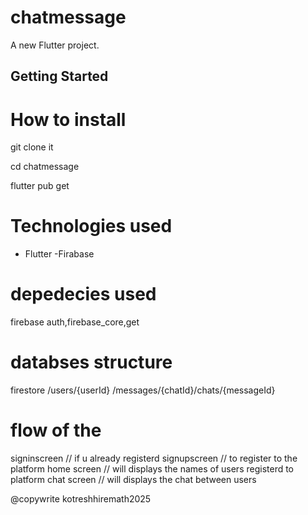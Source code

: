 # chatmessage

A new Flutter project.

## Getting Started
# How to install
git clone it

cd chatmessage

flutter pub get

# Technologies used
- Flutter
-Firabase

# depedecies used
firebase auth,firebase_core,get

# databses structure
firestore
/users/{userId}
/messages/{chatId}/chats/{messageId}
# flow of the 
signinscreen // if u already registerd
signupscreen // to register to the platform
home screen // will displays the names of users registerd to platform
chat screen // will displays the chat between users


@copywrite kotreshhiremath2025




